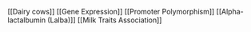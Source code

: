 [[Dairy cows]]
[[Gene Expression]]
[[Promoter Polymorphism]]
[[Alpha-lactalbumin (Lalba)]]
[[Milk Traits Association]]
